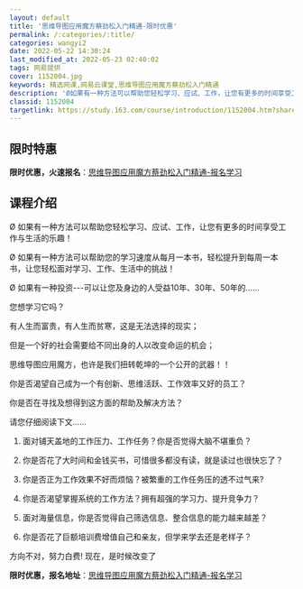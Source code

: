 ```yaml
---
layout: default
title: '思维导图应用魔方蔡劲松入门精通-限时优惠'
permalink: /:categories/:title/
categories: wangyi2
date: 2022-05-22 14:30:24
last_modified_at: 2022-05-23 02:40:02
tags: 网易提供
cover: 1152004.jpg
keywords: 精选网课,网易云课堂,思维导图应用魔方蔡劲松入门精通
description: 'Ø如果有一种方法可以帮助您轻松学习、应试、工作，让您有更多的时间享受工作与生活的乐趣！Ø如果有一种方法可以帮助您的学习速'
classid: 1152004
targetlink: https://study.163.com/course/introduction/1152004.htm?share=1&shareId=1025206652&utm_campaign=share&utm_medium=iphoneShare&utm_source=&utm_u=1025206652
---
```


## 限时特惠

**限时优惠，火速报名**：[思维导图应用魔方蔡劲松入门精通-报名学习](https://study.163.com/course/introduction/1152004.htm?share=1&shareId=1025206652&utm_campaign=share&utm_medium=iphoneShare&utm_source=&utm_u=1025206652)

## 课程介绍

Ø 如果有一种方法可以帮助您轻松学习、应试、工作，让您有更多的时间享受工作与生活的乐趣！

Ø 如果有一种方法可以帮助您的学习速度从每月一本书，轻松提升到每周一本书，让您轻松面对学习、工作、生活中的挑战！

Ø 如果有一种投资---可以让您及身边的人受益10年、30年、50年的......



您想学习它吗？

有人生而富贵，有人生而贫寒，这是无法选择的现实；

但是一个好的社会需要给不同出身的人以改变命运的机会；

思维导图应用魔方，也许是我们扭转乾坤的一个公开的武器！！

你是否渴望自己成为一个有创新、思维活跃、工作效率又好的员工？

你是否在寻找及想得到这方面的帮助及解决方法？

请您仔细阅读下文……

1. 面对铺天盖地的工作压力、工作任务？你是否觉得大脑不堪重负？

2. 你是否花了大时间和金钱买书，可惜很多都没有读，就是读过也很快忘了？

3. 你是否正为工作效果不好而烦恼？被繁重的工作任务压的透不过气来?

4. 你是否渴望掌握系统的工作方法？拥有超强的学习力、提升竞争力？

5. 面对海量信息，你是否觉得自己筛选信息、整合信息的能力越来越差？

6. 你是否花了巨额培训费增值自己和亲友，但学来学去还是老样子？

方向不对，努力白费!  现在，是时候改变了

**限时优惠，报名地址**：[思维导图应用魔方蔡劲松入门精通-报名学习](https://study.163.com/course/introduction/1152004.htm?share=1&shareId=1025206652&utm_campaign=share&utm_medium=iphoneShare&utm_source=&utm_u=1025206652)

